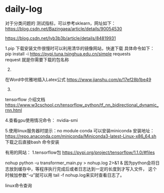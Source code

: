 # daily-log
对于分类问题的 测试指标，可以参考sklearn，网址如下：
https://blog.csdn.net/Bazingaea/article/details/90054530

https://blog.csdn.net/lyb3b3b/article/details/84819931


1.pip 下载安装文件很慢时可以利用清华的镜像网站，快速下载
具体命令如下：
pip install -i https://pypi.tuna.tsinghua.edu.cn/simple requests   
request 就是你需要下载的包名称


2.
在Word中优雅地插入Latex公式
https://www.jianshu.com/p/17ef28b1be49

3.
tensorflow 介绍文档
https://www.w3cschool.cn/tensorflow_python/tf_nn_bidirectional_dynamic_rnn.html

4.查看gpu使用情况命令：
nvidia-smi

5.使用linux服务器时提示：no module conda
可以安装miniconda
安装地址：
https://repo.anaconda.com/miniconda/Miniconda3-latest-Linux-x86_64.sh
下载之后直接bash 命令安装

有用的网站：
1.tensorflow包
https://pypi.org/project/tensorflow/1.1.0/#files


nohup python -u transformer_main.py > nohup.log 2>&1 &
因为python会将日志放到缓存中，等程序执行完成后或者日志达到一定的长度到才写入文件，
这个时候加参数“-u”就可以用
tail -f nohup.log来实时查看日志了。


linux命令查询
